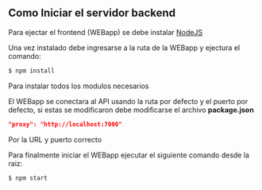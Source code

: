 ## Como Iniciar el servidor backend
Para ejectar el frontend (WEBapp) se debe instalar [NodeJS](https://nodejs.org/es/download/)

Una vez instalado debe ingresarse a la ruta de la WEBapp y ejectura el comando: 

```bash
$ npm install
```
Para instalar todos los modulos necesarios

El WEBapp se conectara al API usando la ruta por defecto y el puerto por defecto, si estas se modificaron debe modificarse el archivo **package.json**

```json
"proxy": "http://localhost:7000"
```
Por la URL y puerto correcto

Para finalmente iniciar el WEBapp ejecutar el siguiente comando desde la raiz:

```bash
$ npm start
```